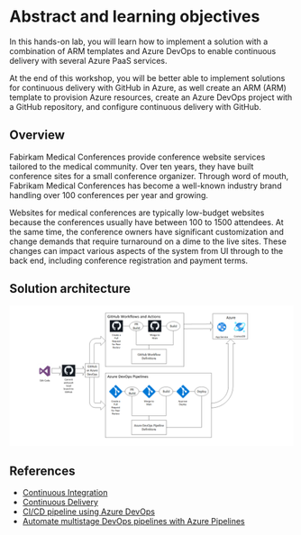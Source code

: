 
# Abstract and learning objectives 

In this hands-on lab, you will learn how to implement a solution with a combination of ARM templates and Azure DevOps to enable continuous delivery with several Azure PaaS services.

At the end of this workshop, you will be better able to implement solutions for continuous delivery with GitHub in Azure, as well create an ARM (ARM) template to provision Azure resources, create an Azure DevOps project with a GitHub repository, and configure continuous delivery with GitHub.

## Overview

Fabirkam Medical Conferences provide conference website services tailored to the medical community. Over ten years, they have built conference sites for a small conference organizer. Through word of mouth, Fabrikam Medical Conferences has become a well-known industry brand handling over 100 conferences per year and growing.

Websites for medical conferences are typically low-budget websites because the conferences usually have between 100 to 1500 attendees. At the same time, the conference owners have significant customization and change demands that require turnaround on a dime to the live sites. These changes can impact various aspects of the system from UI through to the back end, including conference registration and payment terms.

## Solution architecture

![Solution architecture diagram illustrating the use of GitHub and Azure DevOps.](media/diagram.png "Desired solution architecture")

## References
 
 - [Continuous Integration](https://docs.microsoft.com/en-us/devops/develop/what-is-continuous-integration)
 - [Continuous Delivery](https://docs.microsoft.com/en-us/devops/deliver/what-is-continuous-delivery)
 - [CI/CD pipeline using Azure DevOps](https://docs.microsoft.com/en-us/azure/architecture/example-scenario/apps/devops-dotnet-webapp)
 - [Automate multistage DevOps pipelines with Azure Pipelines](https://docs.microsoft.com/en-us/azure/architecture/example-scenario/devops/automate-azure-pipelines)
